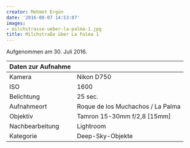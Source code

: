 ```yaml
---
creator: Mehmet Ergün
date: '2016-08-07 14:53:07'
images:
- milchstrasse-ueber-la-palma-1.jpg
title: Milchstraße über La Palma 1
---
```

Aufgenommen am 30. Juli 2016.

| Daten zur Aufnahme | |
| - | - |
| Kamera | Nikon D750 |
| ISO | 1600 |
| Belichtung | 25 sec. |
| Aufnahmeort | Roque de los Muchachos / La Palma |
| Objektiv | Tamron 15-30mm f/2,8 [15mm] |
| Nachbearbeitung | Lightroom |
| Kategorie | Deep-Sky-Objekte |
